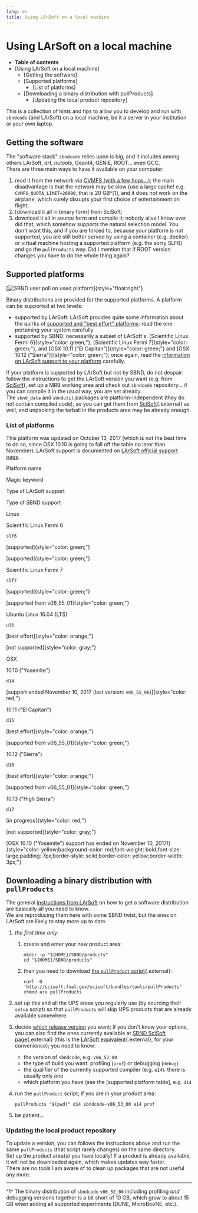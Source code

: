 ```yaml
---
lang: en
title: Using LArSoft on a local machine
---
```




Using LArSoft on a local machine
====================================================================================

-   **Table of contents**
-   [Using LArSoft on a local
    machine]
    -   [Getting the software]
    -   [Supported platforms]
        -   [List of platforms]
    -   [Downloading a binary distribution with
        pullProducts]
        -   [Updating the local product
            repository]

This is a collection of hints and tips to allow you to develop and run
with `sbndcode` (and LArSoft) on a local machine, be it a server in your
institution or your own laptop.



Getting the software
------------------------------------------------------------

The \"software stack\" `sbndcode` relies upon is big, and it includes
among others LArSoft, *art*, *nutools*, Geant4, GENIE, ROOT\... even
GCC.\
There are three main ways to have it available on your computer:

1.  read it from the network via [CVMFS (with a few
    hops\...)](Computing_resources.html#CVMFS); the main
    disadvantage is that the network may be slow (use a large cache!
    e.g. `CVMFS_QUOTA_LIMIT=20000`, that is 20 GB^[1], and it
    does not work on the airplane, which surely disrupts your first
    choice of entertainment on flight;
2.  [download it all in binary
    form]
    from SciSoft;
3.  download it all in source form and compile it; nobody alive I know
    ever did that, which somehow supports the natural selection model.
    You don\'t want this, and if you are forced to, because your
    platform is not supported, you are still better served by using a
    container (e.g. docker) or virtual machine hosting a supported
    platform (e.g. the sorry SLF6) and go the `pullProducts` way. Did I
    mention that if ROOT version changes you have to do the whole thing
    again?



Supported platforms
----------------------------------------------------------

[![SBND user poll on used
platform](/redmine/attachments/download/44806/201711-SBNDuserPlatforms.png "SBND user poll on used platform")]{style="float:right"}

Binary distributions are provided for the supported platforms. A
platform can be supported at two levels:

-   supported by LArSoft: LArSoft provides quite some information about
    the quirks of [supported and \"best effort\"
    platforms](_Supported_Platforms_.html): read the one
    pertaining your system carefully
-   supported by SBND: necessarily a subset of LArSoft\'s: [Scientific
    Linux Fermi 6]{style="color: green;"}, [Scientific Linux Fermi
    7]{style="color: green;"}, and [OSX 10.11 (\"El
    Capitan\")]{style="color: green;"} and [OSX 10.12
    (\"Sierra\")]{style="color: green;"}; once again, read the
    [information on LArSoft support to your
    platform](_Supported_Platforms_.html) carefully.

If your platform is supported by LArSoft but not by SBND, do not
despair: follow the instructions to get the LArSoft version you want
(e.g. from [SciSoft](Installation_procedures.html)), set up
a MRB working area and check out `sbndcode` repository\... if you can
compile it in the usual way, you are set already.\
The `sbnd_data` and `sbndutil` packages are platform-independent (they
do not contain compiled code), so you can get them from
[SciSoft](http://scisoft.fnal.gov/scisoft/bundles/sbnd){.external} as
well, and unpacking the tarball in the products area may be already
enough.



### List of platforms

This platform was updated on October 13, 2017 (which is not the best
time to do so, since OSX 10.10 is going to fall off the table no later
than November). LArSoft support is documented on [LArSoft official
support page](_Supported_Platforms_.html).

Platform name

Magic keyword

Type of LArSoft support

Type of SBND support

Linux

Scientific Linux Fermi 6

`slf6`

[supported]{style="color: green;"}

[supported]{style="color: green;"}

Scientific Linux Fermi 7

`slf7`

[supported]{style="color: green;"}

[supported from v06\_55\_01]{style="color: green;"}

Ubuntu Linux 16.04 (LTS)

`u16`

[best effort]{style="color: orange;"}

[not supported]{style="color: gray;"}

OSX

10.10 (\"Yosemite\")

`d14`

[support ended November 10, 2017 (last version:
`v06_55_00`)]{style="color: red;"}

10.11 (\"El Capitan\")

`d15`

[best effort]{style="color: orange;"}

[supported from v06\_55\_01]{style="color: green;"}

10.12 (\"Sierra\")

`d16`

[best effort]{style="color: orange;"}

[supported from v06\_55\_01]{style="color: green;"}

10.13 (\"High Sierra\")

`d17`

[in progress]{style="color: red;"}

[not supported]{style="color: gray;"}

[OSX 10.10 (\"Yosemite\") support has ended on November 10,
2017!]{style="color: yellow;background-color: red;font-weight: bold;font-size: large;padding: 7px;border-style: solid;border-color: yellow;border-width: 3px;"}



Downloading a binary distribution with `pullProducts`
----------------------------------------------------------------------------------------------------------------------------

The general [instructions from
LArSoft](Installation_procedures.html) on how to get a
software distribution are basically all you need to know.\
We are reproducing them here with some SBND twist, but the ones on
LArSoft are likely to stay more up to date.

1.  *the first time only*:
    1.  create and enter your new product area:

            mkdir -p "${HOME}/SBND/products" 
            cd "${HOME}/SBND/products"

    2.  then you need to download [the `pullProduct`
        script](http://scisoft.fnal.gov/scisoft/bundles/tools/pullProducts){.external}:

            curl -O 'http://scisoft.fnal.gov/scisoft/bundles/tools/pullProducts'
            chmod a+x pullProducts

2.  set up this and all the UPS areas you regularly use (by sourcing
    their `setup` script) so that `pullProducts` will skip UPS products
    that are already available somewhere

3.  decide [which release
    version](List_of_SBND_code_releases.html) you want; if
    you don\'t know your options, you can also find the ones currently
    available at [SBND SciSoft
    page](http://scisoft.fnal.gov/scisoft/bundles/sbnd){.external} (this
    is the [LArSoft
    equivalent](http://scisoft.fnal.gov/scisoft/bundles/larsoft){.external},
    for your convenience); you need to know:
    -   the version of `sbndcode`, e.g. `v06_52_00`
    -   the type of build you want: profiling (`prof`) or debugging
        (`debug`)
    -   the qualifier of the currently supported compiler (e.g. `e14`):
        there is usually only one
    -   which platform you have (see the [supported platform
        table], e.g. `d14`

4.  run the `pullProduct` script; if you are in your product area:

        pullProducts "$(pwd)" d14 sbndcode-v06_53_00 e14 prof

5.  be patient\...



### Updating the local product repository

To update a version, you can follows the instructions above and run the
same `pullProducts` (that script rarely changes) on the same directory.\
Set up the product area(s) you have locally! If a product is already
available, it will not be downloaded again, which makes updates way
faster.\
There are no tools I am aware of to clean up packages that are not
useful any more.

------------------------------------------------------------------------

^1^ The binary distribution of `sbndcode` `v06_52_00` including
profiling *and* debugging versions together is a bit short of 10 GB,
which grow to about 15 GB when adding all supported experiments (DUNE,
MicroBooNE, etc.).
